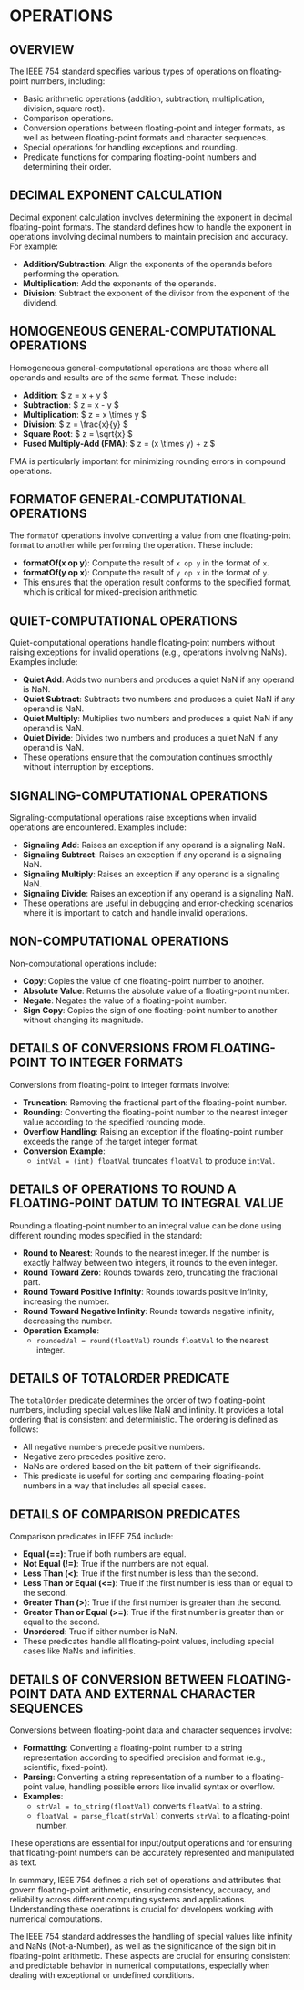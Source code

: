 # OPERATIONS

## OVERVIEW

The IEEE 754 standard specifies various types of operations on floating-point numbers, including:

- Basic arithmetic operations (addition, subtraction, multiplication, division, square root).
- Comparison operations.
- Conversion operations between floating-point and integer formats, as well as between floating-point formats and character sequences.
- Special operations for handling exceptions and rounding.
- Predicate functions for comparing floating-point numbers and determining their order.

## DECIMAL EXPONENT CALCULATION

Decimal exponent calculation involves determining the exponent in decimal floating-point formats. The standard defines how to handle the exponent in operations involving decimal numbers to maintain precision and accuracy. For example:

- **Addition/Subtraction**: Align the exponents of the operands before performing the operation.
- **Multiplication**: Add the exponents of the operands.
- **Division**: Subtract the exponent of the divisor from the exponent of the dividend.

## HOMOGENEOUS GENERAL-COMPUTATIONAL OPERATIONS

Homogeneous general-computational operations are those where all operands and results are of the same format. These include:

- **Addition**: $ z = x + y $
- **Subtraction**: $ z = x - y $
- **Multiplication**: $ z = x \times y $
- **Division**: $ z = \frac{x}{y} $
- **Square Root**: $ z = \sqrt{x} $
- **Fused Multiply-Add (FMA)**: $ z = (x \times y) + z $

FMA is particularly important for minimizing rounding errors in compound operations.

## FORMATOF GENERAL-COMPUTATIONAL OPERATIONS

The `formatOf` operations involve converting a value from one floating-point format to another while performing the operation. These include:

- **formatOf(x op y)**: Compute the result of `x op y` in the format of `x`.
- **formatOf(y op x)**: Compute the result of `y op x` in the format of `y`.
- This ensures that the operation result conforms to the specified format, which is critical for mixed-precision arithmetic.

## QUIET-COMPUTATIONAL OPERATIONS

Quiet-computational operations handle floating-point numbers without raising exceptions for invalid operations (e.g., operations involving NaNs). Examples include:

- **Quiet Add**: Adds two numbers and produces a quiet NaN if any operand is NaN.
- **Quiet Subtract**: Subtracts two numbers and produces a quiet NaN if any operand is NaN.
- **Quiet Multiply**: Multiplies two numbers and produces a quiet NaN if any operand is NaN.
- **Quiet Divide**: Divides two numbers and produces a quiet NaN if any operand is NaN.
- These operations ensure that the computation continues smoothly without interruption by exceptions.

## SIGNALING-COMPUTATIONAL OPERATIONS

Signaling-computational operations raise exceptions when invalid operations are encountered. Examples include:

- **Signaling Add**: Raises an exception if any operand is a signaling NaN.
- **Signaling Subtract**: Raises an exception if any operand is a signaling NaN.
- **Signaling Multiply**: Raises an exception if any operand is a signaling NaN.
- **Signaling Divide**: Raises an exception if any operand is a signaling NaN.
- These operations are useful in debugging and error-checking scenarios where it is important to catch and handle invalid operations.

## NON-COMPUTATIONAL OPERATIONS

Non-computational operations include:

- **Copy**: Copies the value of one floating-point number to another.
- **Absolute Value**: Returns the absolute value of a floating-point number.
- **Negate**: Negates the value of a floating-point number.
- **Sign Copy**: Copies the sign of one floating-point number to another without changing its magnitude.

## DETAILS OF CONVERSIONS FROM FLOATING-POINT TO INTEGER FORMATS

Conversions from floating-point to integer formats involve:

- **Truncation**: Removing the fractional part of the floating-point number.
- **Rounding**: Converting the floating-point number to the nearest integer value according to the specified rounding mode.
- **Overflow Handling**: Raising an exception if the floating-point number exceeds the range of the target integer format.
- **Conversion Example**:
   - `intVal = (int) floatVal` truncates `floatVal` to produce `intVal`.

## DETAILS OF OPERATIONS TO ROUND A FLOATING-POINT DATUM TO INTEGRAL VALUE

Rounding a floating-point number to an integral value can be done using different rounding modes specified in the standard:

- **Round to Nearest**: Rounds to the nearest integer. If the number is exactly halfway between two integers, it rounds to the even integer.
- **Round Toward Zero**: Rounds towards zero, truncating the fractional part.
- **Round Toward Positive Infinity**: Rounds towards positive infinity, increasing the number.
- **Round Toward Negative Infinity**: Rounds towards negative infinity, decreasing the number.
- **Operation Example**:
   - `roundedVal = round(floatVal)` rounds `floatVal` to the nearest integer.

## DETAILS OF TOTALORDER PREDICATE

The `totalOrder` predicate determines the order of two floating-point numbers, including special values like NaN and infinity. It provides a total ordering that is consistent and deterministic. The ordering is defined as follows:

- All negative numbers precede positive numbers.
- Negative zero precedes positive zero.
- NaNs are ordered based on the bit pattern of their significands.
- This predicate is useful for sorting and comparing floating-point numbers in a way that includes all special cases.

## DETAILS OF COMPARISON PREDICATES

Comparison predicates in IEEE 754 include:

- **Equal (==)**: True if both numbers are equal.
- **Not Equal (!=)**: True if the numbers are not equal.
- **Less Than (<)**: True if the first number is less than the second.
- **Less Than or Equal (<=)**: True if the first number is less than or equal to the second.
- **Greater Than (>)**: True if the first number is greater than the second.
- **Greater Than or Equal (>=)**: True if the first number is greater than or equal to the second.
- **Unordered**: True if either number is NaN.
- These predicates handle all floating-point values, including special cases like NaNs and infinities.

## DETAILS OF CONVERSION BETWEEN FLOATING-POINT DATA AND EXTERNAL CHARACTER SEQUENCES

Conversions between floating-point data and character sequences involve:

- **Formatting**: Converting a floating-point number to a string representation according to specified precision and format (e.g., scientific, fixed-point).
- **Parsing**: Converting a string representation of a number to a floating-point value, handling possible errors like invalid syntax or overflow.
- **Examples**:
   - `strVal = to_string(floatVal)` converts `floatVal` to a string.
   - `floatVal = parse_float(strVal)` converts `strVal` to a floating-point number.

These operations are essential for input/output operations and for ensuring that floating-point numbers can be accurately represented and manipulated as text.

In summary, IEEE 754 defines a rich set of operations and attributes that govern floating-point arithmetic, ensuring consistency, accuracy, and reliability across different computing systems and applications. Understanding these operations is crucial for developers working with numerical computations.

The IEEE 754 standard addresses the handling of special values like infinity and NaNs (Not-a-Number), as well as the significance of the sign bit in floating-point arithmetic. These aspects are crucial for ensuring consistent and predictable behavior in numerical computations, especially when dealing with exceptional or undefined conditions.
